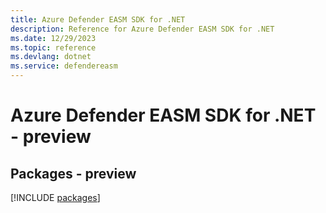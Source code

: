 ```yaml
---
title: Azure Defender EASM SDK for .NET
description: Reference for Azure Defender EASM SDK for .NET
ms.date: 12/29/2023
ms.topic: reference
ms.devlang: dotnet
ms.service: defendereasm
---
```

# Azure Defender EASM SDK for .NET - preview
## Packages - preview
[!INCLUDE [packages](defender-easm-index.md)]